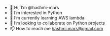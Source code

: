 - 👋 Hi, I’m @hashmi-mars
- 👀 I’m interested in Python
- 🌱 I’m currently learning AWS lambda
- 💞️ I’m looking to collaborate on Python projects
- 📫 How to reach me hashmi.mars@gmail.com

<!---
hashmi-mars/hashmi-mars is a ✨ special ✨ repository because its `README.md` (this file) appears on your GitHub profile.
You can click the Preview link to take a look at your changes.
--->
